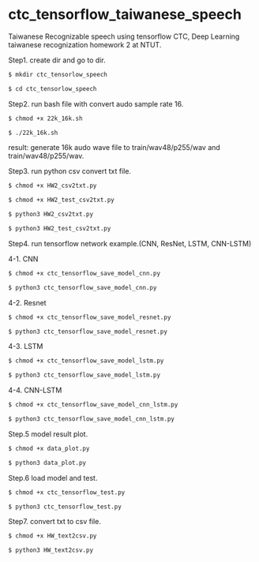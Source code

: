 # ctc_tensorflow_taiwanese_speech
Taiwanese Recognizable speech using tensorflow CTC, Deep Learning taiwanese recognization homework 2 at NTUT.

Step1. create dir and go to dir.

``` bash
$ mkdir ctc_tensorlow_speech
```

``` bash
$ cd ctc_tensorlow_speech
```

Step2. run bash file with convert audo sample rate 16.

``` bash
$ chmod +x 22k_16k.sh
```

``` bash
$ ./22k_16k.sh
```

result: generate 16k audo wave file to train/wav48/p255/wav and train/wav48/p255/wav.

Step3. run python csv convert txt file.
``` bash
$ chmod +x HW2_csv2txt.py
```

``` bash
$ chmod +x HW2_test_csv2txt.py
```

``` bash
$ python3 HW2_csv2txt.py
```

``` bash
$ python3 HW2_test_csv2txt.py
```

Step4. run tensorflow network example.(CNN, ResNet, LSTM, CNN-LSTM) 

4-1. CNN
``` bash
$ chmod +x ctc_tensorflow_save_model_cnn.py
```

``` bash
$ python3 ctc_tensorflow_save_model_cnn.py
```

4-2. Resnet
``` bash
$ chmod +x ctc_tensorflow_save_model_resnet.py
```

``` bash
$ python3 ctc_tensorflow_save_model_resnet.py
```

4-3. LSTM
``` bash
$ chmod +x ctc_tensorflow_save_model_lstm.py
```

``` bash
$ python3 ctc_tensorflow_save_model_lstm.py
```

4-4. CNN-LSTM
``` bash
$ chmod +x ctc_tensorflow_save_model_cnn_lstm.py
```

``` bash
$ python3 ctc_tensorflow_save_model_cnn_lstm.py
```

Step.5 model result plot.
``` bash
$ chmod +x data_plot.py
```

``` bash
$ python3 data_plot.py
```

Step.6 load model and test.

``` bash
$ chmod +x ctc_tensorflow_test.py
```

``` bash
$ python3 ctc_tensorflow_test.py
```

Step7. convert txt to csv file.
``` bash
$ chmod +x HW_text2csv.py
```

``` bash
$ python3 HW_text2csv.py
```

